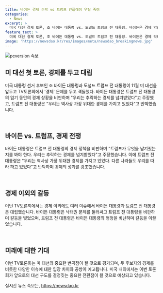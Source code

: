 ```yaml
---
title: 바이든 경제 추락 vs 트럼프 인플레이 우릴 죽여
categories:
  - News
excerpt: >
  미국 대선 경제 토론, 조 바이든 대통령 vs. 도널드 트럼프 전 대통령. 바이든은 경제 악화를 트럼프 때보다 더 나빠졌다고 주장하며 코로나 대처 비난. 한편, 트럼프는 역대 최고 경제를 주장하고 인플레이션 비판. 낙태권, 대법관 임명 등에 대한 격돌도 예상. 두 후보는 사전 합의된 규칙에 따라 스튜디오에서 대결, 이번 토론회가 미 대선 중요한 변곡점 될 수 있을 것으로 평가됨.
feature_text: >
  미국 대선 경제 토론, 조 바이든 대통령 vs. 도널드 트럼프 전 대통령. 바이든은 경제 악화를 트럼프 때보다 더 나빠졌다고 주장하며 코로나 대처 비난. 한편, 트럼프는 역대 최고 경제를 주장하고 인플레이션 비판. 낙태권, 대법관 임명 등에 대한 격돌도 예상. 두 후보는 사전 합의된 규칙에 따라 스튜디오에서 대결, 이번 토론회가 미 대선 중요한 변곡점 될 수 있을 것으로 평가됨.
image: 'https://newsdao.kr/res/images/meta/newsdao_breakingnews.jpg'
---
```


<p><img src="https://newsdao.kr/res/images/meta/newsdao_breakingnews.jpg" alt="pcversion 속보" /></p>

<h2 data-ke-size="size26">미 대선 첫 토론, 경제를 두고 대립</h2>

<p>미국 대통령 선거 후보인 조 바이든 대통령과 도널드 트럼프 전 대통령이 11월 미 대선을 앞두고 TV토론회에서 '경제' 문제를 두고 격돌했다. 바이든 대통령은 트럼프 전 대통령의 임기 동안의 경제 상황을 비판하며 "우리는 추락하는 경제를 넘겨받았다"고 주장했고, 트럼프 전 대통령은 "우리는 역사상 가장 위대한 경제를 가지고 있었다"고 반박했습니다.</p>

<p data-ke-size="size16">&nbsp;</p>

<h2 data-ke-size="size26">바이든 vs. 트럼프, 경제 전쟁</h2>

<p>바이든 대통령은 트럼프 전 대통령의 경제 정책을 비판하며 "트럼프가 무엇을 남겨줬는지를 봐야 한다. 우리는 추락하는 경제를 넘겨받았다"고 주장했습니다. 이에 트럼프 전 대통령은 "우리는 역사상 가장 위대한 경제를 가지고 있었다. 다른 나라들도 우리를 따라 하고 있었다"고 반박하며 경제의 성과를 강조했습니다.</p>

<p data-ke-size="size16">&nbsp;</p>

<h2 data-ke-size="size26">경제 이외의 갈등</h2>

<p>이번 TV토론회에서는 경제 이외에도 여러 이슈에서 바이든 대통령과 트럼프 전 대통령은 대립했습니다. 바이든 대통령은 낙태권 문제를 둘러싸고 트럼프 전 대통령을 비판하며 갈등을 빚었으며, 트럼프 전 대통령은 바이든 대통령의 행정을 비난하며 갈등을 이끌었습니다.</p>

<p data-ke-size="size16">&nbsp;</p>

<h2 data-ke-size="size26">미래에 대한 기대</h2>

<p>이번 TV토론회는 미 대선의 중요한 변곡점이 될 것으로 평가되며, 두 후보자의 경제를 비롯한 다양한 이슈에 대한 입장 차이와 공방이 예고됩니다. 미국 내외에서는 이번 토론회가 앞으로의 대선 구도를 결정짓는 중요한 전환점이 될 것으로 예상되고 있습니다.</p>
실시간 뉴스 속보는, <a href="https://newsdao.kr" rel="dofollow">https://newsdao.kr</a>


